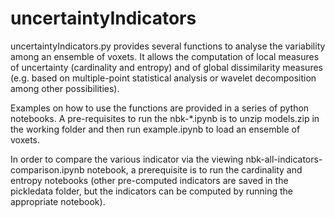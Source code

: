 # uncertaintyIndicators

uncertaintyIndicators.py provides several functions to analyse the variability among an ensemble of voxets. It allows the computation of local measures of uncertainty (cardinality and entropy) and of global dissimilarity measures (e.g. based on multiple-point statistical analysis or wavelet decomposition among other possibilities).

Examples on how to use the functions are provided in a series of python notebooks. 
A pre-requisites to run the nbk-*.ipynb is to unzip models.zip in the working folder and then run example.ipynb to load an ensemble of voxets.

In order to compare the various indicator via the viewing nbk-all-indicators-comparison.ipynb notebook, a prerequisite is to run the cardinality and entropy notebooks (other pre-computed indicators are saved in the pickledata folder, but the indicators can be computed by running the appropriate notebook).
